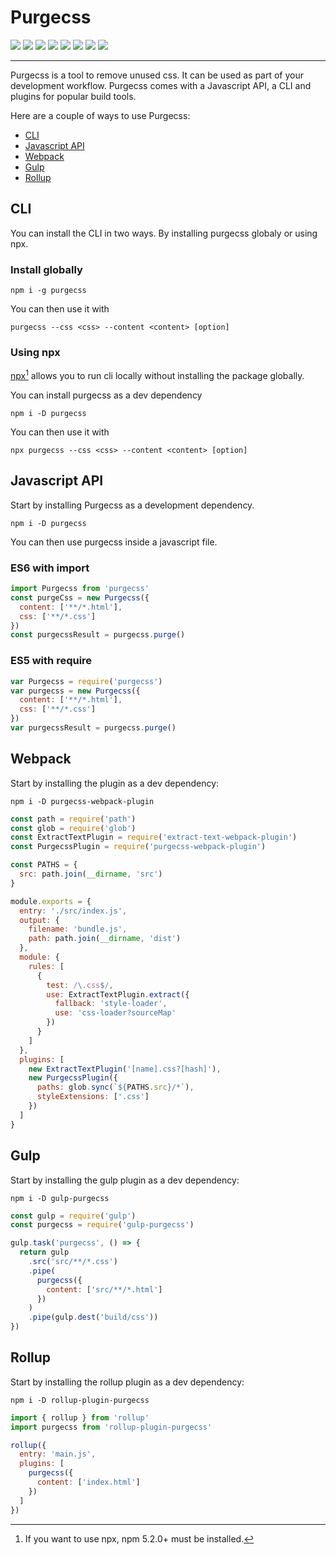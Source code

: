# Purgecss

![](https://travis-ci.org/FullHuman/purgecss.svg?branch=master) ![](https://circleci.com/gh/FullHuman/purgecss/tree/master.svg?style=shield) ![](https://david-dm.org/fullhuman/purgecss/status.svg) ![](https://david-dm.org/fullhuman/purgecss/dev-status.svg) ![](https://api.codacy.com/project/badge/Grade/2f2f3fb0a5c541beab2018483e62a828) ![](https://api.codacy.com/project/badge/Coverage/2f2f3fb0a5c541beab2018483e62a828) ![](https://img.shields.io/badge/styled_with-prettier-ff69b4.svg) ![](https://img.shields.io/github/license/fullhuman/purgecss.svg) 

---

Purgecss is a tool to remove unused css. It can be used as part of your development workflow. Purgecss comes with a Javascript API, a CLI and plugins for popular build tools.

Here are a couple of ways to use Purgecss:

* [CLI](#cli)
* [Javascript API](#javascript-api)
* [Webpack](#webpack)
* [Gulp](#gulp)
* [Rollup](#rollup)

## CLI

You can install the CLI in two ways. By installing purgecss globaly or using npx.

### Install globally

```
npm i -g purgecss
```

You can then use it with

```
purgecss --css <css> --content <content> [option]
```

### Using npx

[npx](https://www.npmjs.com/package/npx)[^1] allows you to run cli locally without installing the package globally.

You can install purgecss as a dev dependency

```
npm i -D purgecss
```

You can then use it with

```
npx purgecss --css <css> --content <content> [option]
```

## Javascript API

Start by installing Purgecss as a development dependency.

```
npm i -D purgecss
```

You can then use purgecss inside a javascript file.

### ES6 with import

```js
import Purgecss from 'purgecss'
const purgeCss = new Purgecss({
  content: ['**/*.html'],
  css: ['**/*.css']
})
const purgecssResult = purgecss.purge()
```

### ES5 with require

```js
var Purgecss = require('purgecss')
var purgecss = new Purgecss({
  content: ['**/*.html'],
  css: ['**/*.css']
})
var purgecssResult = purgecss.purge()
```

## Webpack

Start by installing the plugin as a dev dependency:

```
npm i -D purgecss-webpack-plugin
```

```js
const path = require('path')
const glob = require('glob')
const ExtractTextPlugin = require('extract-text-webpack-plugin')
const PurgecssPlugin = require('purgecss-webpack-plugin')

const PATHS = {
  src: path.join(__dirname, 'src')
}

module.exports = {
  entry: './src/index.js',
  output: {
    filename: 'bundle.js',
    path: path.join(__dirname, 'dist')
  },
  module: {
    rules: [
      {
        test: /\.css$/,
        use: ExtractTextPlugin.extract({
          fallback: 'style-loader',
          use: 'css-loader?sourceMap'
        })
      }
    ]
  },
  plugins: [
    new ExtractTextPlugin('[name].css?[hash]'),
    new PurgecssPlugin({
      paths: glob.sync(`${PATHS.src}/*`),
      styleExtensions: ['.css']
    })
  ]
}
```

## Gulp

Start by installing the gulp plugin as a dev dependency:

```
npm i -D gulp-purgecss
```

```js
const gulp = require('gulp')
const purgecss = require('gulp-purgecss')

gulp.task('purgecss', () => {
  return gulp
    .src('src/**/*.css')
    .pipe(
      purgecss({
        content: ['src/**/*.html']
      })
    )
    .pipe(gulp.dest('build/css'))
})
```

## Rollup

Start by installing the rollup plugin as a dev dependency:

```
npm i -D rollup-plugin-purgecss
```

```js
import { rollup } from 'rollup'
import purgecss from 'rollup-plugin-purgecss'

rollup({
  entry: 'main.js',
  plugins: [
    purgecss({
      content: ['index.html']
    })
  ]
})
```

[^1]: If you want to use npx, npm 5.2.0+ must be installed.

